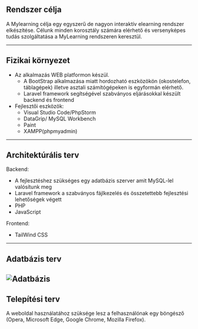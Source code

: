 ## Rendszer célja
A Mylearning célja egy egyszerű de nagyon interaktív elearning rendszer elkészítése. Célunk minden korosztály számára elérhető és versenyképes tudás szolgáltatása a MyLearning rendszeren keresztül.

--------------------------
## Fizikai környezet
 - Az alkalmazás WEB platformon készül.
    - A BootStrap alkalmazása miatt hordozható eszközökön (okostelefon, táblagépek) illetve asztali számítógépeken is egyformán elérhető.
    - Laravel framework segítségével szabványos eljárásokkal készült backend és frontend
 - Fejlesztői eszközök:
    - Visual Studio Code/PhpStorm
    - DataGrip/ MySQL Workbench
    - Paint
    - XAMPP(phpmyadmin)
--------------------------
## Architektúrális terv
Backend:
 - A fejlesztéshez szükséges egy adatbázis szerver amit MySQL-lel valósítunk meg
 - Laravel framework a szabványos fájlkezelés és összetettebb fejlesztési lehetőségek végett
 - PHP
 - JavaScript
 
Frontend:
 - TailWind CSS
--------------------------
## Adatbázis terv
![Adatbázis](https://i.imgur.com/loOV19k.png)
--------------------------
## Telepítési terv
A weboldal használatához szüksége lesz a felhasználónak egy böngésző (Opera, Microsoft Edge, Google Chrome, Mozilla Firefox).
